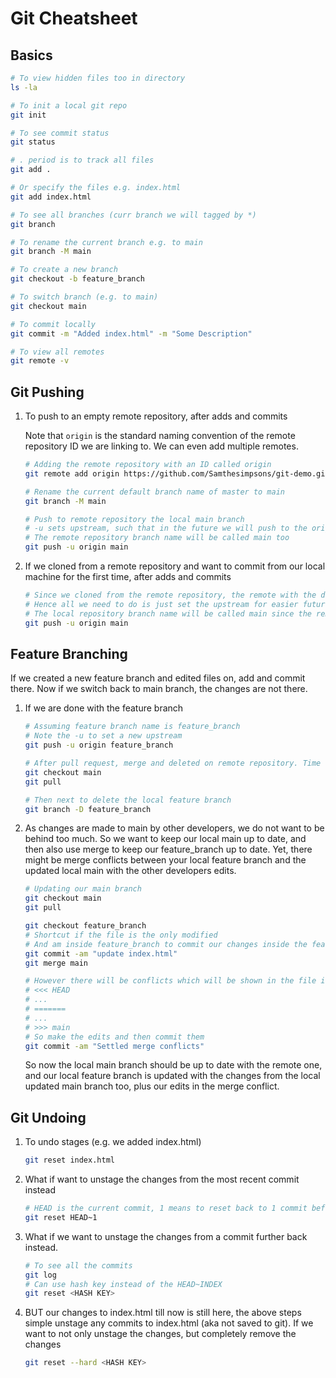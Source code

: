 # Git Cheatsheet

## Basics

```bash
# To view hidden files too in directory
ls -la

# To init a local git repo
git init

# To see commit status
git status

# . period is to track all files
git add .

# Or specify the files e.g. index.html
git add index.html

# To see all branches (curr branch we will tagged by *)
git branch

# To rename the current branch e.g. to main
git branch -M main

# To create a new branch
git checkout -b feature_branch

# To switch branch (e.g. to main)
git checkout main

# To commit locally
git commit -m "Added index.html" -m "Some Description"

# To view all remotes
git remote -v
```

## Git Pushing

1. To push to an empty remote repository, after adds and commits

    Note that `origin` is the standard naming convention of the remote repository ID we are linking to. We can even add multiple remotes.

    ```bash
    # Adding the remote repository with an ID called origin
    git remote add origin https://github.com/Samthesimpsons/git-demo.git

    # Rename the current default branch name of master to main
    git branch -M main

    # Push to remote repository the local main branch
    # -u sets upstream, such that in the future we will push to the origin main just by saying git push
    # The remote repository branch name will be called main too
    git push -u origin main
    ```

2. If we cloned from a remote repository and want to commit from our local machine for the first time, after adds and commits

    ```bash
    # Since we cloned from the remote repository, the remote with the default naming convention of origin is setup
    # Hence all we need to do is just set the upstream for easier future pushes from main to origin/main
    # The local repository branch name will be called main since the remote repository branch we cloned from is called main too
    git push -u origin main
    ```

## Feature Branching

If we created a new feature branch and edited files on, add and commit there. Now if we switch back to main branch, the changes are not there.

1. If we are done with the feature branch

    ```bash
    # Assuming feature branch name is feature_branch
    # Note the -u to set a new upstream
    git push -u origin feature_branch

    # After pull request, merge and deleted on remote repository. Time to update local main
    git checkout main
    git pull

    # Then next to delete the local feature branch
    git branch -D feature_branch
    ```

2. As changes are made to main by other developers, we do not want to be behind too much. So we want to keep our local main up to date, and then also use merge to keep our feature_branch up to date. Yet, there might be merge conflicts between your local feature branch and the updated local main with the other developers edits.

    ```bash
    # Updating our main branch
    git checkout main
    git pull

    git checkout feature_branch
    # Shortcut if the file is the only modified
    # And am inside feature_branch to commit our changes inside the feature branch
    git commit -am "update index.html"
    git merge main

    # However there will be conflicts which will be shown in the file itself
    # <<< HEAD
    # ...
    # =======
    # ...
    # >>> main
    # So make the edits and then commit them
    git commit -am "Settled merge conflicts"
    ```

    So now the local main branch should be up to date with the remote one, and our local feature branch is updated with the changes from the local updated main branch too, plus our edits in the merge conflict.

## Git Undoing

1. To undo stages (e.g. we added index.html)

    ```bash
    git reset index.html
    ```

2. What if want to unstage the changes from the most recent commit instead

    ```bash
    # HEAD is the current commit, 1 means to reset back to 1 commit before the HEAD
    git reset HEAD~1
    ```
3. What if we want to unstage the changes from a commit further back instead.

    ```bash
    # To see all the commits
    git log
    # Can use hash key instead of the HEAD~INDEX
    git reset <HASH KEY>
    ```
4. BUT our changes to index.html till now is still here, the above steps simple unstage any commits to index.html (aka not saved to git). If we want to not only unstage the changes, but completely remove the changes

    ```bash
    git reset --hard <HASH KEY>



